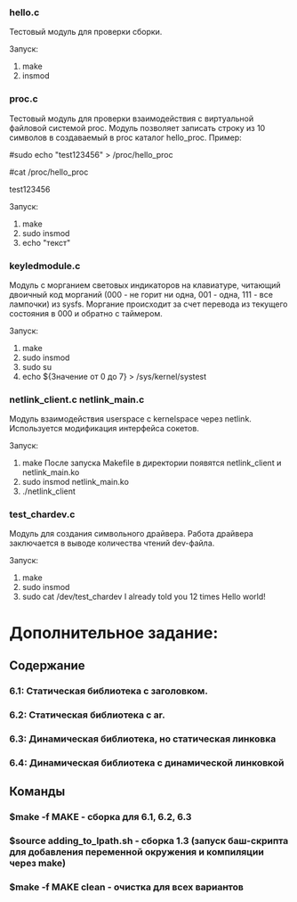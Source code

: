 ### hello.c
Тестовый модуль для проверки сборки.

Запуск:
1) make
2) insmod

### proc.c
Тестовый модуль для проверки взаимодействия с виртуальной файловой системой proc.
Модуль позволяет записать строку из 10 символов в создаваемый в proc каталог hello_proc.
Пример:

#sudo echo "test123456" > /proc/hello_proc

#cat /proc/hello_proc

test123456

Запуск:
1) make
2) sudo insmod
2) echo "текст"

### keyledmodule.c
Модуль с морганием световых индикаторов на клавиатуре, читающий двоичный код морганий (000 - не горит ни одна, 001 - одна, 111 - все лампочки) из sysfs. Моргание происходит за счет перевода из текущего состояния в 000 и обратно с таймером.

Запуск:
1) make
2) sudo insmod
2) sudo su
3) echo ${Значение от 0 до 7} > /sys/kernel/systest

### netlink_client.c netlink_main.c
Модуль взаимодействия userspace c kernelspace через netlink. Используется модификация интерфейса сокетов.

Запуск:
1) make
После запуска Makefile в директории появятся netlink_client и netlink_main.ko
2) sudo insmod netlink_main.ko
3) ./netlink_client

### test_chardev.c
Модуль для создания символьного драйвера. Работа драйвера заключается в выводе количества чтений dev-файла.

Запуск:
1) make
2) sudo insmod
3) sudo cat /dev/test_chardev
I already told you 12 times Hello world!

# Дополнительное задание:
## Содержание
### 6.1: Статическая библиотека с заголовком.
### 6.2: Статическая библиотека с ar.
### 6.3: Динамическая библиотека, но статическая линковка
### 6.4: Динамическая библиотека с динамической линковкой

## Команды
### $make -f MAKE - сборка для 6.1, 6.2, 6.3
### $source adding_to_lpath.sh - сборка 1.3 (запуск баш-скрипта для добавления переменной окружения и компиляции через make)
### $make -f MAKE clean - очистка для всех вариантов
